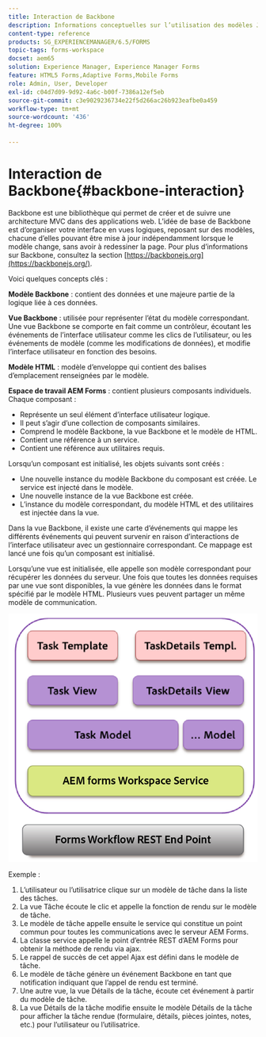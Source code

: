 ```yaml
---
title: Interaction de Backbone
description: Informations conceptuelles sur l’utilisation des modèles JavaScript Backbone dans l’espace de travail AEM Forms.
content-type: reference
products: SG_EXPERIENCEMANAGER/6.5/FORMS
topic-tags: forms-workspace
docset: aem65
solution: Experience Manager, Experience Manager Forms
feature: HTML5 Forms,Adaptive Forms,Mobile Forms
role: Admin, User, Developer
exl-id: c04d7d09-9d92-4a6c-b00f-7386a12ef5eb
source-git-commit: c3e9029236734e22f5d266ac26b923eafbe0a459
workflow-type: tm+mt
source-wordcount: '436'
ht-degree: 100%

---
```


# Interaction de Backbone{#backbone-interaction}

Backbone est une bibliothèque qui permet de créer et de suivre une architecture MVC dans des applications web. L’idée de base de Backbone est d’organiser votre interface en vues logiques, reposant sur des modèles, chacune d’elles pouvant être mise à jour indépendamment lorsque le modèle change, sans avoir à redessiner la page. Pour plus d’informations sur Backbone, consultez la section [https://backbonejs.org](https://backbonejs.org/).

Voici quelques concepts clés :

**Modèle Backbone** : contient des données et une majeure partie de la logique liée à ces données.

**Vue Backbone** : utilisée pour représenter l’état du modèle correspondant. Une vue Backbone se comporte en fait comme un contrôleur, écoutant les événements de l’interface utilisateur comme les clics de l’utilisateur, ou les événements de modèle (comme les modifications de données), et modifie l’interface utilisateur en fonction des besoins.

**Modèle HTML** : modèle d’enveloppe qui contient des balises d’emplacement renseignées par le modèle.

**Espace de travail AEM Forms** : contient plusieurs composants individuels. Chaque composant :

* Représente un seul élément d’interface utilisateur logique.
* Il peut s’agir d’une collection de composants similaires.
* Comprend le modèle Backbone, la vue Backbone et le modèle de HTML.
* Contient une référence à un service.
* Contient une référence aux utilitaires requis.

Lorsqu’un composant est initialisé, les objets suivants sont créés :

* Une nouvelle instance du modèle Backbone du composant est créée. Le service est injecté dans le modèle.
* Une nouvelle instance de la vue Backbone est créée.
* L’instance du modèle correspondant, du modèle HTML et des utilitaires est injectée dans la vue.

Dans la vue Backbone, il existe une carte d’événements qui mappe les différents événements qui peuvent survenir en raison d’interactions de l’interface utilisateur avec un gestionnaire correspondant. Ce mappage est lancé une fois qu’un composant est initialisé.

Lorsqu’une vue est initialisée, elle appelle son modèle correspondant pour récupérer les données du serveur. Une fois que toutes les données requises par une vue sont disponibles, la vue génère les données dans le format spécifié par le modèle HTML. Plusieurs vues peuvent partager un même modèle de communication.

![Vue Backbone d’AEM Forms](do-not-localize/aem_forms_workflow.png)

Exemple :

1. L’utilisateur ou l’utilisatrice clique sur un modèle de tâche dans la liste des tâches.
1. La vue Tâche écoute le clic et appelle la fonction de rendu sur le modèle de tâche.
1. Le modèle de tâche appelle ensuite le service qui constitue un point commun pour toutes les communications avec le serveur AEM Forms.
1. La classe service appelle le point d’entrée REST d’AEM Forms pour obtenir la méthode de rendu via ajax.
1. Le rappel de succès de cet appel Ajax est défini dans le modèle de tâche.
1. Le modèle de tâche génère un événement Backbone en tant que notification indiquant que l’appel de rendu est terminé.
1. Une autre vue, la vue Détails de la tâche, écoute cet événement à partir du modèle de tâche.
1. La vue Détails de la tâche modifie ensuite le modèle Détails de la tâche pour afficher la tâche rendue (formulaire, détails, pièces jointes, notes, etc.) pour l’utilisateur ou l’utilisatrice.
